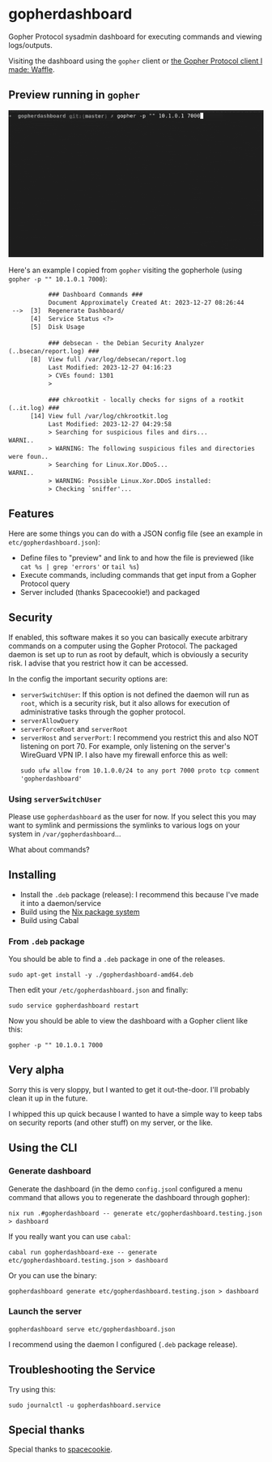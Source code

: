# gopherdashboard

Gopher Protocol sysadmin dashboard for executing commands and viewing logs/outputs.

Visiting the dashboard using the `gopher` client or [the Gopher Protocol client I made: Waffle](https://github.com/someodd/waffle).

## Preview running in `gopher`

![Demo of gopher open in a terminal accessing gopherdashboard](./demo.gif)

Here's an example I copied from `gopher` visiting the gopherhole (using `gopher -p "" 10.1.0.1 7000`):

```
           ### Dashboard Commands ###
           Document Approximately Created At: 2023-12-27 08:26:44
 -->  [3]  Regenerate Dashboard/
      [4]  Service Status <?>
      [5]  Disk Usage

           ### debsecan - the Debian Security Analyzer (..bsecan/report.log) ###
      [8]  View full /var/log/debsecan/report.log
           Last Modified: 2023-12-27 04:16:23
           > CVEs found: 1301
           >

           ### chkrootkit - locally checks for signs of a rootkit (..it.log) ###
      [14] View full /var/log/chkrootkit.log
           Last Modified: 2023-12-27 04:29:58
           > Searching for suspicious files and dirs...                  WARNI..
           > WARNING: The following suspicious files and directories were foun..
           > Searching for Linux.Xor.DDoS...                             WARNI..
           > WARNING: Possible Linux.Xor.DDoS installed:
           > Checking `sniffer'...
```

## Features

Here are some things you can do with a JSON config file (see an example in `etc/gopherdashboard.json`):

* Define files to "preview" and link to and how the file is previewed (like `cat %s | grep 'errors'` or `tail %s`)
* Execute commands, including commands that get input from a Gopher Protocol query
* Server included (thanks Spacecookie!) and packaged

## Security

If enabled, this software makes it so you can basically execute arbitrary commands on a
computer using the Gopher Protocol. The packaged daemon is set up to run as root by
default, which is obviously a security risk. I advise that you restrict how it can be
accessed.

In the config the important security options are:

- `serverSwitchUser`: If this option is not defined the daemon will run as `root`, which
  is a security risk, but it also allows for execution of administrative tasks through the
  gopher protocol.
- `serverAllowQuery`
- `serverForceRoot` and `serverRoot`
- `serverHost` and `serverPort`: I recommend you restrict this and also NOT listening on
  port 70. For example, only listening on the server's WireGuard VPN IP. I also have my
  firewall enforce this as well: 
  ```
  sudo ufw allow from 10.1.0.0/24 to any port 7000 proto tcp comment 'gopherdashboard'
  ```

### Using `serverSwitchUser`

Please use `gopherdashboard` as the user for now. If you select this you may want to
symlink and permissions the symlinks to various logs on your system in
`/var/gopherdashboard`...

What about commands?

## Installing

* Install the `.deb` package (release): I recommend this because I've made it into a daemon/service
* Build using the [Nix package system](https://nixos.wiki/wiki/Nix_package_manager)
* Build using Cabal

### From `.deb` package

You should be able to find a `.deb` package in one of the releases.

```
sudo apt-get install -y ./gopherdashboard-amd64.deb
```

Then edit your `/etc/gopherdashboard.json` and finally:

```
sudo service gopherdashboard restart
```

Now you should be able to view the dashboard with a Gopher client like this:

```
gopher -p "" 10.1.0.1 7000
```

## Very alpha

Sorry this is very sloppy, but I wanted to get it out-the-door. I'll probably clean it up
in the future.

I whipped this up quick because I wanted to have a simple way to keep tabs on security
reports (and other stuff) on my server, or the like.

## Using the CLI

### Generate dashboard

Generate the dashboard (in the demo `config.json`I configured a menu command that allows
you to regenerate the dashboard through gopher):

```
nix run .#gopherdashboard -- generate etc/gopherdashboard.testing.json > dashboard
```

If you really want you can use `cabal`:

```
cabal run gopherdashboard-exe -- generate etc/gopherdashboard.testing.json > dashboard
```

Or you can use the binary:

```
gopherdashboard generate etc/gopherdashboard.testing.json > dashboard
```

### Launch the server

```
gopherdashboard serve etc/gopherdashboard.json
```

I recommend using the daemon I configured (`.deb` package release).

## Troubleshooting the Service

Try using this:

```
sudo journalctl -u gopherdashboard.service
```

## Special thanks

Special thanks to [spacecookie](https://hackage.haskell.org/package/spacecookie).
